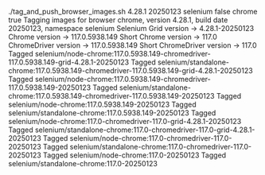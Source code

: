 ./tag_and_push_browser_images.sh 4.28.1 20250123 selenium false chrome true
Tagging images for browser chrome, version 4.28.1, build date 20250123, namespace selenium
Selenium Grid version -> 4.28.1-20250123
Chrome version -> 117.0.5938.149
Short Chrome version -> 117.0
ChromeDriver version -> 117.0.5938.149
Short ChromeDriver version -> 117.0
Tagged selenium/node-chrome:117.0.5938.149-chromedriver-117.0.5938.149-grid-4.28.1-20250123
Tagged selenium/standalone-chrome:117.0.5938.149-chromedriver-117.0.5938.149-grid-4.28.1-20250123
Tagged selenium/node-chrome:117.0.5938.149-chromedriver-117.0.5938.149-20250123
Tagged selenium/standalone-chrome:117.0.5938.149-chromedriver-117.0.5938.149-20250123
Tagged selenium/node-chrome:117.0.5938.149-20250123
Tagged selenium/standalone-chrome:117.0.5938.149-20250123
Tagged selenium/node-chrome:117.0-chromedriver-117.0-grid-4.28.1-20250123
Tagged selenium/standalone-chrome:117.0-chromedriver-117.0-grid-4.28.1-20250123
Tagged selenium/node-chrome:117.0-chromedriver-117.0-20250123
Tagged selenium/standalone-chrome:117.0-chromedriver-117.0-20250123
Tagged selenium/node-chrome:117.0-20250123
Tagged selenium/standalone-chrome:117.0-20250123
